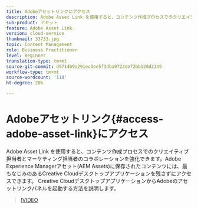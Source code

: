 ```yaml
---
title: Adobeアセットリンクにアクセス
description: Adobe Asset Link を使用すると、コンテンツ作成プロセスでのクリエイティブ担当者とマーケティング担当者のコラボレーションを強化できます。Adobe Experience Managerアセット(AEM Assets)に保存されたコンテンツには、最もなじみのあるCreative Cloudデスクトップアプリケーションを残さずにアクセスできます。 Creative CloudデスクトップアプリケーションからAdobeのアセットリンクパネルを起動する方法を説明します。
sub-product: アセット
feature: Adobe Asset Link
version: cloud-service
thumbnail: 33733.jpg
topic: Content Management
role: Business Practitioner
level: Beginner
translation-type: tm+mt
source-git-commit: d9714b9a291ec3ee5f3dba9723de72bb120d2149
workflow-type: tm+mt
source-wordcount: '118'
ht-degree: 28%

---
```



# Adobeアセットリンク{#access-adobe-asset-link}にアクセス

Adobe Asset Link を使用すると、コンテンツ作成プロセスでのクリエイティブ担当者とマーケティング担当者のコラボレーションを強化できます。Adobe Experience Managerアセット(AEM Assets)に保存されたコンテンツには、最もなじみのあるCreative Cloudデスクトップアプリケーションを残さずにアクセスできます。 Creative CloudデスクトップアプリケーションからAdobeのアセットリンクパネルを起動する方法を説明します。

>[!VIDEO](https://video.tv.adobe.com/v/33733/?quality=12)
